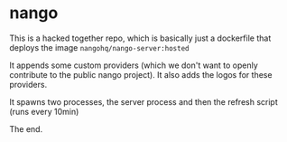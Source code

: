 # nango

This is a hacked together repo, which is basically just a dockerfile that deploys the image `nangohq/nango-server:hosted`

It appends some custom providers (which we don't want to openly contribute to the public nango project).
It also adds the logos for these providers.

It spawns two processes, the server process and then the refresh script (runs every 10min)

The end.
